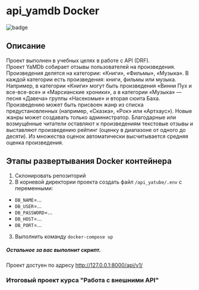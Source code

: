 # api_yamdb Docker 

![badge](https://github.com/Shelestov7/yamdb_final/workflows/YAMDB_workflow/badge.svg)

## Описание 
Проект выполнен в учебных целях в работе с API (DRF).  
Проект YaMDb собирает отзывы пользователей на произведения. Произведения делятся на категории: «Книги», «Фильмы», «Музыка». 
В каждой категории есть произведения: книги, фильмы или музыка. Например, в категории «Книги» могут быть произведения «Винни Пух и все-все-все» и «Марсианские хроники», а в категории «Музыка» — песня «Давеча» группы «Насекомые» и вторая сюита Баха. Произведению может быть присвоен жанр из списка предустановленных (например, «Сказка», «Рок» или «Артхаус»). Новые жанры может создавать только администратор. 
Благодарные или возмущённые читатели оставляют к произведениям текстовые отзывы и выставляют произведению рейтинг (оценку в диапазоне от одного до десяти). Из множества оценок автоматически высчитывается средняя оценка произведения.  
 
## Этапы развертывания Docker контейнера 
1. Склонировать репозиторий 
2. В корневой директории проекта создать файл `/api_yatube/.env` с переменными: 
  * `DB_NAME`=... 
  * `DB_USER`=... 
  * `DB_PASSWORD`=... 
  * `DB_HOST`=... 
  * `DB_PORT`=... 
   
3. Выполнить команду `docker-compose up` 
 
##### Остальное за вас выполнит скрипт. 
 
Проект достуен по адресу http://127.0.0.1:8000/api/v1/ 
 
 
### Итоговый проект курса "Работа с внешними API"   

